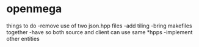 # openmega
things to do
-remove use of two json.hpp files
-add tiling
-bring makefiles together
-have so both source and client can use same *hpps
-implement other entities
